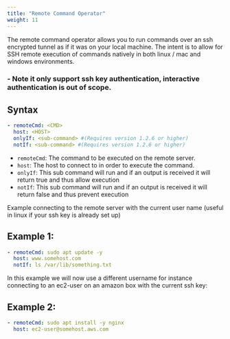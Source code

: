 ```yaml
---
title: "Remote Command Operator"
weight: 11
---
```

The remote command operator allows you to run commands over an ssh encrypted tunnel as if it was on your local machine.  The intent is to allow for SSH remote execution of commands natively in both linux / mac and windows environments.

### - Note it only support ssh key authentication, interactive authentication is out of scope.
## Syntax

```yaml
- remoteCmd: <CMD>
  host: <HOST>
  onlyIf: <sub-command> #(Requires version 1.2.6 or higher)
  notIf: <sub-command> #(Requires version 1.2.6 or higher)
```

* `remoteCmd`: The command to be executed on the remote server.
* `host`: The host to connect to in order to execute the command.
* `onlyIf`: This sub command will run and if an output is received it will return true and thus allow execution
* `notIf`: This sub command will run and if an output is received it will return false and thus prevent execution

Example connecting to the remote server with the current user name (useful in linux if your ssh key is already set up)

## Example 1:
```yaml
- remoteCmd: sudo apt update -y
  host: www.somehost.com
  notIf: ls /var/lib/something.txt
```

In this example we will now use a different username for instance connecting to an ec2-user on an amazon box with the current ssh key:

## Example 2:
```yaml
- remoteCmd: sudo apt install -y nginx
  host: ec2-user@somehost.aws.com
```